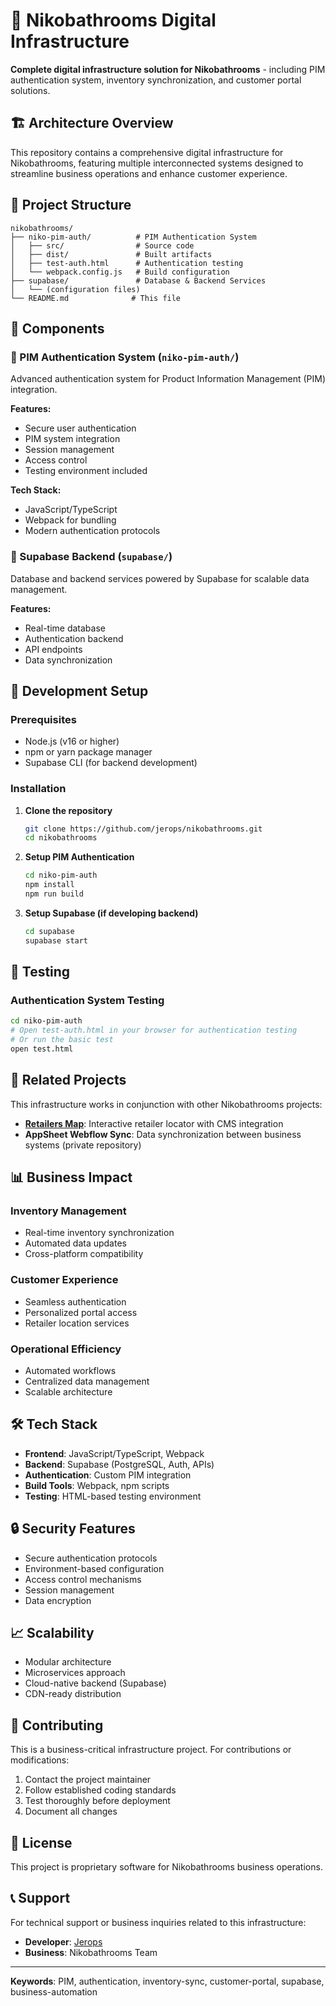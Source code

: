 # 🛁 Nikobathrooms Digital Infrastructure

**Complete digital infrastructure solution for Nikobathrooms** - including PIM authentication system, inventory synchronization, and customer portal solutions.

## 🏗️ Architecture Overview

This repository contains a comprehensive digital infrastructure for Nikobathrooms, featuring multiple interconnected systems designed to streamline business operations and enhance customer experience.

## 📁 Project Structure

```
nikobathrooms/
├── niko-pim-auth/          # PIM Authentication System
│   ├── src/                # Source code
│   ├── dist/               # Built artifacts
│   ├── test-auth.html      # Authentication testing
│   └── webpack.config.js   # Build configuration
├── supabase/               # Database & Backend Services
│   └── (configuration files)
└── README.md              # This file
```

## 🚀 Components

### 🔐 PIM Authentication System (`niko-pim-auth/`)
Advanced authentication system for Product Information Management (PIM) integration.

**Features:**
- Secure user authentication
- PIM system integration
- Session management
- Access control
- Testing environment included

**Tech Stack:**
- JavaScript/TypeScript
- Webpack for bundling
- Modern authentication protocols

### 💾 Supabase Backend (`supabase/`)
Database and backend services powered by Supabase for scalable data management.

**Features:**
- Real-time database
- Authentication backend
- API endpoints
- Data synchronization

## 🔧 Development Setup

### Prerequisites
- Node.js (v16 or higher)
- npm or yarn package manager
- Supabase CLI (for backend development)

### Installation

1. **Clone the repository**
   ```bash
   git clone https://github.com/jerops/nikobathrooms.git
   cd nikobathrooms
   ```

2. **Setup PIM Authentication**
   ```bash
   cd niko-pim-auth
   npm install
   npm run build
   ```

3. **Setup Supabase (if developing backend)**
   ```bash
   cd supabase
   supabase start
   ```

## 🧪 Testing

### Authentication System Testing
```bash
cd niko-pim-auth
# Open test-auth.html in your browser for authentication testing
# Or run the basic test
open test.html
```

## 🔄 Related Projects

This infrastructure works in conjunction with other Nikobathrooms projects:

- **[Retailers Map](https://github.com/jerops/nikobathrooms-retailers-map)**: Interactive retailer locator with CMS integration
- **AppSheet Webflow Sync**: Data synchronization between business systems (private repository)

## 📊 Business Impact

### Inventory Management
- Real-time inventory synchronization
- Automated data updates
- Cross-platform compatibility

### Customer Experience
- Seamless authentication
- Personalized portal access
- Retailer location services

### Operational Efficiency
- Automated workflows
- Centralized data management
- Scalable architecture

## 🛠️ Tech Stack

- **Frontend**: JavaScript/TypeScript, Webpack
- **Backend**: Supabase (PostgreSQL, Auth, APIs)
- **Authentication**: Custom PIM integration
- **Build Tools**: Webpack, npm scripts
- **Testing**: HTML-based testing environment

## 🔒 Security Features

- Secure authentication protocols
- Environment-based configuration
- Access control mechanisms
- Session management
- Data encryption

## 📈 Scalability

- Modular architecture
- Microservices approach
- Cloud-native backend (Supabase)
- CDN-ready distribution

## 🤝 Contributing

This is a business-critical infrastructure project. For contributions or modifications:

1. Contact the project maintainer
2. Follow established coding standards
3. Test thoroughly before deployment
4. Document all changes

## 📄 License

This project is proprietary software for Nikobathrooms business operations.

## 📞 Support

For technical support or business inquiries related to this infrastructure:

- **Developer**: [Jerops](https://github.com/jerops)
- **Business**: Nikobathrooms Team

---

**Keywords**: PIM, authentication, inventory-sync, customer-portal, supabase, business-automation